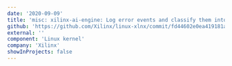 ```yaml
---
date: '2020-09-09'
title: 'misc: xilinx-ai-engine: Log error events and classify them into categories'
github: 'https://github.com/Xilinx/linux-xlnx/commit/fd44602e0ea419181abbc1b1df3d58eacbc54b36'
external: ''
component: 'Linux kernel'
company: 'Xilinx'
showInProjects: false
---
```

